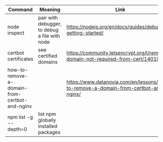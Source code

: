 | Command                                       | Meaning                                       | Link                                                                                |
| --------------------------------------------- | --------------------------------------------- | ----------------------------------------------------------------------------------- |
| node inspect <filename>                       | pair with debugger, to debug a file with node | https://nodejs.org/en/docs/guides/debugging-getting-started/                        |
| certbot certificates                          | see certified domains                         | https://community.letsencrypt.org/t/remove-domain-not-required-from-cert/14010/22   |
| how-to-remove-a-domain-from-certbot-and-nginx |                                               | https://www.datanovia.com/en/lessons/how-to-remove-a-domain-from-certbot-and-nginx/ |
| npm list -g --depth=0                         | list npm globally installed packages          |
